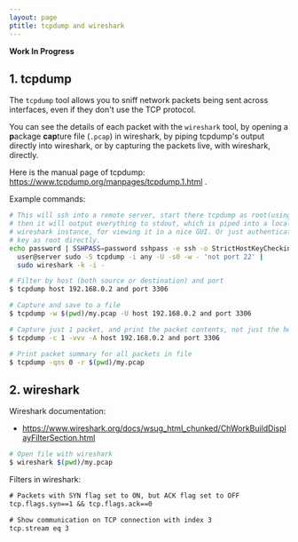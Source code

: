 ```yaml
---
layout: page
ptitle: tcpdump and wireshark
---
```


**Work In Progress**

## 1. tcpdump

The `tcpdump` tool allows you to sniff network packets being sent across 
interfaces, even if they don't use the TCP protocol.

You can see the details of each packet with the `wireshark` tool, by opening a
**p**ackage **cap**ture file (`.pcap`) in wireshark, by piping tcpdump's output
directly into wireshark, or by capturing the packets live, with wireshark,
directly.

Here is the manual page of tcpdump:
https://www.tcpdump.org/manpages/tcpdump.1.html .

Example commands:
```sh
# This will ssh into a remote server, start there tcpdump as root(using sudo),
# then it will output everything to stdout, which is piped into a local
# wireshark instance, for viewing it in a nice GUI. Or just authenticate with a
# key as root directly.
echo password | SSHPASS=password sshpass -e ssh -o StrictHostKeyChecking=no \
  user@server sudo -S tcpdump -i any -U -s0 -w - 'not port 22' |
  sudo wireshark -k -i -

# Filter by host (both source or destination) and port
$ tcpdump host 192.168.0.2 and port 3306

# Capture and save to a file
$ tcpdump -w $(pwd)/my.pcap -U host 192.168.0.2 and port 3306

# Capture just 1 packet, and print the packet contents, not just the headers
$ tcpdump -c 1 -vvv -A host 192.168.0.2 and port 3306

# Print packet summary for all packets in file
$ tcpdump -qns 0 -r $(pwd)/my.pcap
```

## 2. wireshark

Wireshark documentation:

- https://www.wireshark.org/docs/wsug_html_chunked/ChWorkBuildDisplayFilterSection.html

```sh
# Open file with wireshark
$ wireshark $(pwd)/my.pcap
```

Filters in wireshark:
```txt
# Packets with SYN flag set to ON, but ACK flag set to OFF
tcp.flags.syn==1 && tcp.flags.ack==0

# Show communication on TCP connection with index 3
tcp.stream eq 3
```
